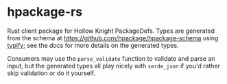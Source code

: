 # hpackage-rs

Rust client package for Hollow Knight PackageDefs. Types are generated from the schema at https://github.com/hpackage/hpackage-schema using [typify](https://crates.io/crates/typify); see the docs for more details on the generated types.

Consumers may use the `parse_validate` function to validate and parse an input, but the generated types all play nicely with
`serde_json` if you'd rather skip validation or do it yourself.

